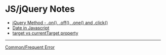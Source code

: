 # JS/jQuery Notes

- [jQuery Method - .on(), .off(), .one() and .click()](./note-method-on-off-one-click/README.md)
- [Date in Javascript](./note-js-dates/README.md)
- [target vs currentTarget property](./note-target-vs-currenttarget/README.md)

---

[Common/Frequent Error](note-error-and-solution/README.md)
